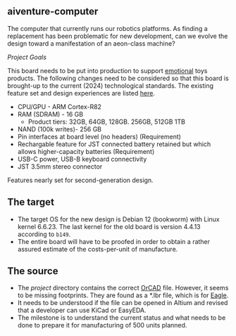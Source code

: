 ## aiventure-computer

The computer that currently runs our robotics platforms. As finding a replacement has been problematic for new development, can we evolve the design toward a manifestation of an aeon-class machine?

_Project Goals_

This board needs to be put into production to support [emotional](https://emotional.toys) toys products. The following changes need to be considered so that this board is brought-up to the current (2024) technological standards. The existing feature set and design experiences are listed [here](/chip_1_0/README.md).

* CPU/GPU - ARM Cortex-R82
* RAM (SDRAM) - 16 GB
    - Product tiers: 32GB, 64GB, 128GB. 256GB, 512GB 1TB
* NAND (100k writes)- 256 GB
* Pin interfaces at board level (no headers) (Requirement)
* Rechargable feature for JST connected battery retained but which allows higher-capacity batteries (Requirement)
* USB-C power, USB-B keyboard connectivity
* JST 3.5mm stereo connector 

Features nearly set for second-generation design.

## The target

* The target OS for the new design is Debian 12 (bookworm) with Linux kernel 6.6.23. The last kernel for the old board is version 4.4.13 according to `b149`. 
* The entire board will have to be proofed in order to obtain a rather assured estimate of the costs-per-unit of manufacture.

## The source

* The _project_ directory contains the correct <a href="http://www.orcad.com/" target="_blank">OrCAD</a> file. However, it seems to be missing footprints. They are found as a *.lbr file, which is for <a href="https://www.autodesk.com/products/eagle/free-download" target="_blank">Eagle</a>.
* It needs to be understood if the file can be opened in Altium and revised that a developer can use KiCad or EasyEDA.
* The milestone is to understand the current status and what needs to be done to prepare it for manufacturing of 500 units planned. 
